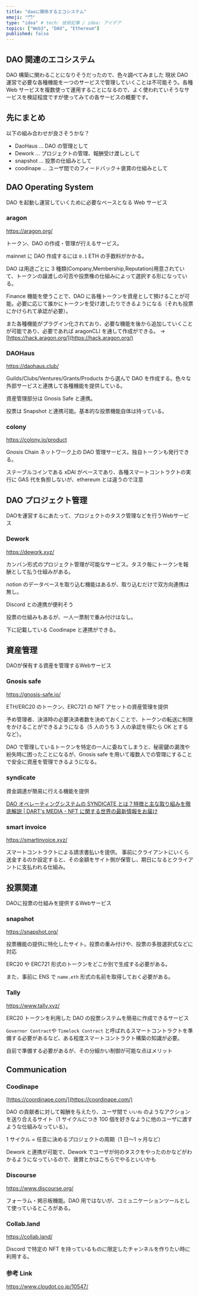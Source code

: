 ```yaml
---
title: "daoに関係するエコシステム"
emoji: "🗂"
type: "idea" # tech: 技術記事 / idea: アイデア
topics: ["Web3", "DAO", "Ethereum"]
published: false
---
```


## DAO 関連のエコシステム

DAO 構築に関わることになりそうだったので、色々調べてみました
現状 DAO 運営で必要な各種機能を一つのサービスで管理していくことは不可能そう。各種 Web サービスを複数使って運用することになるので、よく使われていそうなサービスを検証程度ですが使ってみての各サービスの概要です。

## 先にまとめ

以下の組み合わせが良さそうかな？

- DaoHaus … DAO の管理として
- Dework … プロジェクトの管理、報酬受け渡しとして
- snapshot … 投票の仕組みとして
- coodinape … ユーザ間でのフィードバック＋褒賞の仕組みとして

## DAO Operating System

DAO を起動し運営していくために必要なベースとなる Web サービス

### aragon

https://aragon.org/

トークン、DAO の作成・管理が行えるサービス。

mainnet に DAO 作成するには `0.1` ETH の手数料がかかる。

DAO は用途ごとに 3 種類(Company,Membership,Reputation)用意されていて、トークンの譲渡しの可否や投票権の仕組みによって選択する形になっている。

Finance 機能を使うことで、DAO に各種トークンを資産として預けることが可能。必要に応じて誰かにトークンを受け渡したりできるようになる（それも投票にかけられて承認が必要）。

また各種機能がプラグイン化されており、必要な機能を後から追加していくことが可能であり、必要であれば aragonCLI を通して作成ができる。 → [https://hack.aragon.org/](https://hack.aragon.org/)

### DAOHaus

https://daohaus.club/

Guilds/Clubs/Ventures/Grants/Products から選んで DAO を作成する。色々な外部サービスと連携して各種機能を提供している。

資産管理部分は Gnosis Safe と連携。

投票は Snapshot と連携可能。基本的な投票機能自体は持っている。

### colony

https://colony.io/product

Gnosis Chain ネットワーク上の DAO 管理サービス。独自トークンも発行できる。

ステーブルコインである xDAI がベースであり、各種スマートコントラクトの実行に GAS 代を負担しないが、ethereum とは違うので注意

## DAO プロジェクト管理

DAOを運営するにあたって、プロジェクトのタスク管理などを行うWebサービス

### Dework

https://dework.xyz/

カンバン形式のプロジェクト管理が可能なサービス。タスク毎にトークンを報酬として払う仕組みがある。

notion のデータベースを取り込む機能はあるが、取り込むだけで双方向連携は無し。

Discord との連携が便利そう

投票の仕組みもあるが、一人一票制で重み付けはなし。

下に記載している Coodinape と連携ができる。

## 資産管理

DAOが保有する資産を管理するWebサービス

### Gnosis safe

https://gnosis-safe.io/

ETH/ERC20 のトークン、ERC721 の NFT アセットの資産管理を提供

予め管理者、決済時の必要決済者数を決めておくことで、トークンの転送に制限をかけることができるようになる（5 人のうち 3 人の承認を得たら OK とするなど）。

DAO で管理しているトークンを特定の一人に委ねてしまうと、秘密鍵の漏洩や紛失時に困ったことになるが、Gnosis safe を用いて複数人での管理にすることで安全に資産を管理できるようになる。

### syndicate

資金調達が簡易に行える機能を提供

[DAO オペレーティングシステムの SYNDICATE とは？特徴と主な取り組みを徹底解説 | DART's MEDIA - NFT に関する世界の最新情報をお届け](https://darts-nft.com/column/post-4261/)

### smart invoice

https://smartinvoice.xyz/

スマートコントラクトによる請求書払いを提供。
事前にクライアントにいくら送金するのか設定すると、その金額をサイト側が保管し、期日になるとクライアントに支払われる仕組み。

## 投票関連

DAOに投票の仕組みを提供するWebサービス

### snapshot

https://snapshot.org/

投票機能の提供に特化したサイト。投票の重み付けや、投票の多肢選択式などに対応

ERC20 や ERC721 形式のトークンをどこか別で生成する必要がある。

また、事前に ENS で `name.eth` 形式の名前を取得しておく必要がある。

### Tally

https://www.tally.xyz/

ERC20 トークンを利用した DAO の投票システムを簡易に作成できるサービス

`Governor Contract`や `Timelock Contract` と呼ばれるスマートコントラクトを準備する必要があるなど、ある程度スマートコントラクト構築の知識が必要。

自前で準備する必要があるが、その分細かい制御が可能な点はメリット

## Communication

### Coodinape

[https://coordinape.com/](https://coordinape.com/)

DAO の貢献者に対して報酬を与えたり、ユーザ間で `いいね` のようなアクションを送り合えるサイト（1 サイクルにつき 100 個を好きなように他のユーザに渡すような仕組みなっている）。

1 サイクル = 任意に決めるプロジェクトの周期（1 日〜1 ヶ月など）

Dework と連携が可能で、Dework でユーザが何のタスクをやったのかなどがわかるようになっているので、褒賞とかはこちらでやるといいかも

### Discourse

https://www.discourse.org/

フォーラム・掲示板機能。DAO 用ではないが、コミュニケーションツールとして使っているところがある。

### Collab.land

https://collab.land/

Discord で特定の NFT を持っているものに限定したチャンネルを作りたい時に利用する。

### 参考 Link

https://www.cloudot.co.jp/10547/
